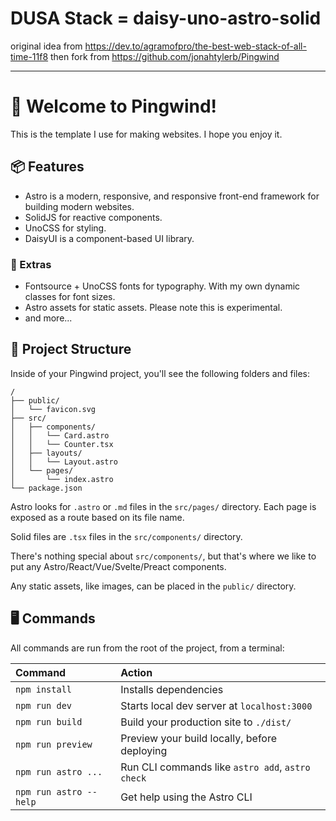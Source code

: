 # DUSA Stack = daisy-uno-astro-solid
original idea from https://dev.to/agramofpro/the-best-web-stack-of-all-time-11f8
then fork from https://github.com/jonahtylerb/Pingwind

---
# 👋 Welcome to Pingwind!

This is the template I use for making websites. I hope you enjoy it.

## 📦 Features

- Astro is a modern, responsive, and responsive front-end framework for building modern websites.
- SolidJS for reactive components.
- UnoCSS for styling.
- DaisyUI is a component-based UI library.

### 🎁 Extras

- Fontsource + UnoCSS fonts for typography. With my own dynamic classes for font sizes.
- Astro assets for static assets. Please note this is experimental.
- and more...

## 🚀 Project Structure

Inside of your Pingwind project, you'll see the following folders and files:

```
/
├── public/
│   └── favicon.svg
├── src/
│   ├── components/
│   │   └── Card.astro
│   │   └── Counter.tsx
│   ├── layouts/
│   │   └── Layout.astro
│   └── pages/
│       └── index.astro
└── package.json
```

Astro looks for `.astro` or `.md` files in the `src/pages/` directory. Each page is exposed as a route based on its file name.

Solid files are `.tsx` files in the `src/components/` directory.

There's nothing special about `src/components/`, but that's where we like to put any Astro/React/Vue/Svelte/Preact components.

Any static assets, like images, can be placed in the `public/` directory.

## 🖥 Commands

All commands are run from the root of the project, from a terminal:

| Command                | Action                                           |
| :--------------------- | :----------------------------------------------- |
| `npm install`          | Installs dependencies                            |
| `npm run dev`          | Starts local dev server at `localhost:3000`      |
| `npm run build`        | Build your production site to `./dist/`          |
| `npm run preview`      | Preview your build locally, before deploying     |
| `npm run astro ...`    | Run CLI commands like `astro add`, `astro check` |
| `npm run astro --help` | Get help using the Astro CLI                     |
